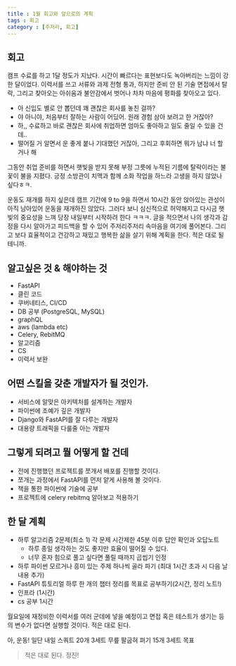```yaml
---
title : 1월 회고와 앞으로의 계획
tags : 회고
category : [주저리, 회고]
---
```


## 회고
캠프 수료를 하고 1달 정도가 지났다. 시간이 빠르다는 표현보다도 녹아버리는 느낌이 강한 달이었다. 이력서를 쓰고 서류와 과제 전형 통과, 하지만 준비 안 된 기술 면접에서 탈락, 그리고 찾아오는 아쉬움과 불안감에서 벗어나 차차 마음에 평화를 찾아오고 있다. 
- 아 신입도 별로 안 뽑던데 꽤 괜찮은 회사를 놓친 걸까?
- 야 아니야, 처음부터 잘하는 사람이 어딨어. 원래 경험 삼아 보려고 한 거잖아?
- 하,, 수료하고 바로 괜찮은 회사에 취업하면 엄마도 좋아하고 일도 줄일 수 있을 건데..
- 떨어질 거 알면서 운 좋게 붙나 기대했던 거잖아, 그리고 후회하면 뭐가 남냐 너 할 거나 해

그동안 취업 준비를 하면서 햇빛을 받지 못해 부정 그릇에 누적된 기름에 탈락이라는 불꽃이 불을 지폈다. 긍정 소방관이 치맥과 함께 소화 작업을 하느라 고생을 하지 않았나 싶다ㅎㅋ. 

운동도 재개를 하지 싶은데 캠프 기간에 9 to 9을 하면서 10시간 동안 앉아있는 관성이 아직 남아있어 운동을 재개하진 않았다. 그러다 보니 심신적으로 허약해지고 다시금 햇빛의 중요성을 느껴 당장 내일부터 시작하려 한다 ㅋㅋㅋ. 글을 적으면서 나의 생각과 감정을 다시 알아가고 피드백을 할 수 있어 주저리주저리 속마음을 여기에 풀어본다. 그리고 보다 효율적이고 건강하고 재밌고 행복한 삶을 살기 위해 계획을 한다. 적은 대로 될테니까. 

## 알고싶은 것 & 해야하는 것
- FastAPI
- 클린 코드
- 쿠버네티스, CI/CD
- DB 공부 (PostgreSQL, MySQL)
- graphQL
- aws (lambda etc)
- Celery, RebitMQ
- 알고리즘
- CS
- 이력서 보완

## 어떤 스킬을 갖춘 개발자가 될 것인가.
- 서비스에 알맞은 아키텍처를 설계하는 개발자
- 파이썬에 조예가 깊은 개발자
- Django와 FastAPI를 잘 다루는 개발자
- 대용량 트래픽을 다룰줄 아는 개발자

## 그렇게 되려고 뭘 어떻게 할 건데
- 전에 진행했던 프로젝트를 쪼개서 배포를 진행할 것이다.
- 쪼개는 과정에서 FastAPI를 먼저 얕게 사용해 볼 것이다.
- 책을 통한 파이썬에 기술에 공부
- 프로젝트에 celery rebitmq 알아보고 적용하기

## 한 달 계획
- 하루 알고리즘 2문제(최소 1) 각 문제 시간제한 45분 이후 답안 확인과 오답노트
    - 하루 종일 생각하는 것도 좋지만 효율이 떨어질 수 있다.
    - 너무 혼자 힘으로 풀고 싶다면 풀릴 때까지 곱씹기 인정
- 하루 파이썬 모르거나 흥미 있는 주제 하나씩 골라 파기 (최대 1시간 초과 시 다음 날 내용 추가)
- FastAPI 튜토리얼 하루 한 개의 챕터 정리를 목표로 공부하기(2시간, 정리 노트!)
- 인프라 (1시간)
- cs 공부 1시간

월요일에 재정비한 이력서를 여러 군데에 넣을 예정이고 면접 혹은 테스트가 생기는 등의 변수가 없다면 실행할 것이다. 적은 대로 된다.

아, 운동! 일단 내일 스쿼트 20개 3세트 무릎 팔굽혀 펴기 15개 3세트 목표

> 적은 대로 된다. 정진!